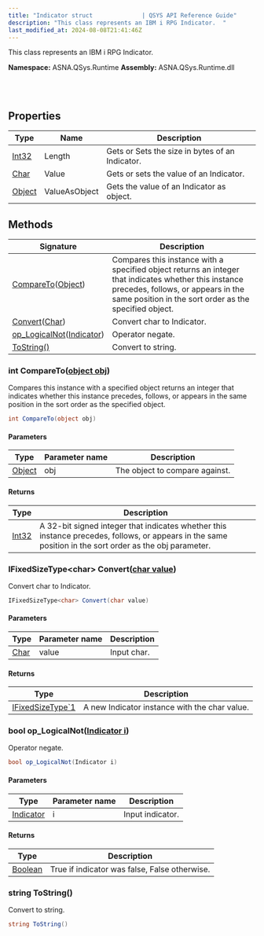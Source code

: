 ```yaml
---
title: "Indicator struct              | QSYS API Reference Guide"
description: "This class represents an IBM i RPG Indicator.  "
last_modified_at: 2024-08-08T21:41:46Z
---
```


This class represents an IBM i RPG Indicator. 

**Namespace:** ASNA.QSys.Runtime
**Assembly:** ASNA.QSys.Runtime.dll

<br>
<br>

## Properties

| Type | Name | Description
| --- | --- | --- 
| [Int32](https://learn.microsoft.com/en-us/dotnet/csharp/language-reference/builtin-types/integral-numeric-types) | Length | Gets or Sets the size in bytes of an Indicator.  |
| [Char](https://learn.microsoft.com/en-us/dotnet/csharp/language-reference/builtin-types/char) | Value | Gets or sets the value of an Indicator. |
| [Object](https://docs.microsoft.com/en-us/dotnet/api/system.object) | ValueAsObject | Gets the value of an Indicator as object. |

## Methods

| Signature | Description |
| --- | --- |
| [CompareTo](#int-comparetoobject-obj)([Object](https://docs.microsoft.com/en-us/dotnet/api/system.object)) | Compares this instance with a specified object returns an integer that indicates whether this instance precedes, follows, or appears in the same position in the sort order as the specified object.
| [Convert](#ifixedsizetype-char-convertchar-value)([Char](https://docs.microsoft.com/en-us/dotnet/api/system.char)) | Convert char to Indicator.
| [op_LogicalNot](#bool-op-logicalnotindicator-i)([Indicator](/reference/runtime/qsys-runtime/indicator.html)) | Operator negate.
| [ToString()](#string-tostring) | Convert to string.

### int CompareTo([object obj](https://docs.microsoft.com/en-us/dotnet/api/system.object))

Compares this instance with a specified object returns an integer that indicates whether this instance precedes, follows, or appears in the same position in the sort order as the specified object.

```cs
int CompareTo(object obj)
```

#### Parameters

| Type | Parameter name | Description
| --- | --- | ---
| [Object](https://docs.microsoft.com/en-us/dotnet/api/system.object) | obj | The object to compare against.

#### Returns

| Type | Description
| --- | ---
| [Int32](https://docs.microsoft.com/en-us/dotnet/api/system.int32) | A 32-bit signed integer that indicates whether this instance precedes, follows, or appears in the same position in the sort order as the obj parameter.

### IFixedSizeType\<char\> Convert([char value](https://learn.microsoft.com/en-us/dotnet/csharp/language-reference/builtin-types/char))

Convert char to Indicator.

```cs
IFixedSizeType<char> Convert(char value)
```

#### Parameters

| Type | Parameter name | Description
| --- | --- | ---
| [Char](https://docs.microsoft.com/en-us/dotnet/api/system.char) | value | Input char.

#### Returns

| Type | Description
| --- | ---
| [IFixedSizeType`1](/reference/runtime/qsys-runtime/i-fixed-size-type-1.html) | A new Indicator instance with the char value.

### bool op_LogicalNot([Indicator i](/reference/runtime/qsys-runtime/indicator.html))

Operator negate.

```cs
bool op_LogicalNot(Indicator i)
```

#### Parameters

| Type | Parameter name | Description
| --- | --- | ---
| [Indicator](/reference/runtime/qsys-runtime/indicator.html) | i | Input indicator.

#### Returns

| Type | Description
| --- | ---
| [Boolean](https://docs.microsoft.com/en-us/dotnet/api/system.boolean) | True if indicator was false, False otherwise.

### string ToString()

Convert to string.

```cs
string ToString()
```
